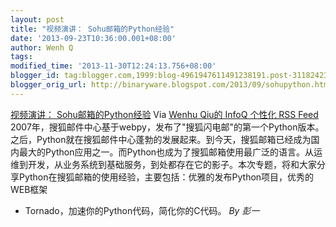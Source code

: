```yaml
---
layout: post
title: "视频演讲： Sohu邮箱的Python经验"
date: '2013-09-23T10:36:00.001+08:00'
author: Wenh Q
tags:
modified_time: '2013-11-30T12:24:13.756+08:00'
blogger_id: tag:blogger.com,1999:blog-4961947611491238191.post-3118242397645150164
blogger_orig_url: http://binaryware.blogspot.com/2013/09/sohupython.html
---
```

[视频演讲：
Sohu邮箱的Python经验](http://www.infoq.com/cn/presentations/sohu-mailbox-python-experience)
Via [Wenhu Qiu的 InfoQ 个性化 RSS Feed](http://www.infoq.com/cn/)
2007年，搜狐邮件中心基于webpy，发布了"搜狐闪电邮"的第一个Python版本。之后，Python就在搜狐邮件中心蓬勃的发展起来。到今天，搜狐邮箱已经成为国内最大的Python应用之一。而Python也成为了搜狐邮箱使用最广泛的语言。从运维到开发，从业务系统到基础服务，到处都存在它的影子。本次专题，将和大家分享Python在搜狐邮箱的使用经验，主要包括：优雅的发布Python项目，优秀的WEB框架
- Tornado，加速你的Python代码，简化你的C代码。 *By 彭一*
